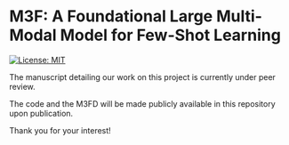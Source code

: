 # M3F: A Foundational Large Multi-Modal Model for Few-Shot Learning

[![License: MIT](https://img.shields.io/badge/License-MIT-yellow.svg)](https://opensource.org/licenses/MIT)

The manuscript detailing our work on this project is currently under peer review.

The code and the M3FD will be made publicly available in this repository upon publication.

Thank you for your interest!
